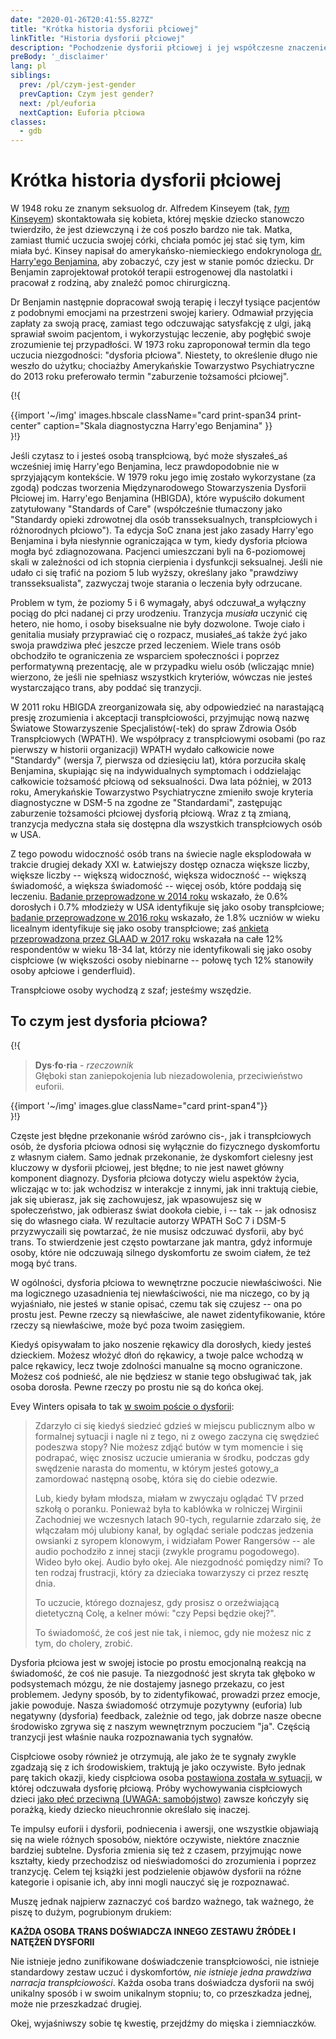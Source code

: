 ```yaml
---
date: "2020-01-26T20:41:55.827Z"
title: "Krótka historia dysforii płciowej"
linkTitle: "Historia dysforii płciowej"
description: "Pochodzenie dysforii płciowej i jej współczesne znaczenie."
preBody: '_disclaimer'
lang: pl
siblings:
  prev: /pl/czym-jest-gender
  prevCaption: Czym jest gender?
  next: /pl/euforia
  nextCaption: Euforia płciowa
classes:
  - gdb
---
```


# Krótka historia dysforii płciowej

W 1948 roku ze znanym seksuolog dr. Alfredem Kinseyem (tak, [*tym* Kinseyem](https://pl.wikipedia.org/wiki/Alfred_Kinsey)) skontaktowała się kobieta, której męskie dziecko stanowczo twierdziło, że jest dziewczyną i że coś poszło bardzo nie tak. Matka, zamiast tłumić uczucia swojej córki, chciała pomóc jej stać się tym, kim miała być. Kinsey napisał do amerykańsko-niemieckiego endokrynologa [dr. Harry'ego Benjamina](https://pl.wikipedia.org/wiki/Harry_Benjamin), aby zobaczyć, czy jest w stanie pomóc dziecku. Dr Benjamin zaprojektował protokół terapii estrogenowej dla nastolatki i pracował z rodziną, aby znaleźć pomoc chirurgiczną.

Dr Benjamin następnie dopracował swoją terapię i leczył tysiące pacjentów z podobnymi emocjami na przestrzeni swojej kariery. Odmawiał przyjęcia zapłaty za swoją pracę, zamiast tego odczuwając satysfakcję z ulgi, jaką sprawiał swoim pacjentom, i wykorzystując leczenie, aby pogłębić swoje zrozumienie tej przypadłości. W 1973 roku zaproponował termin dla tego uczucia niezgodności: "dysforia płciowa". Niestety, to określenie długo nie weszło do użytku; chociażby Amerykańskie Towarzystwo Psychiatryczne do 2013 roku preferowało termin "zaburzenie tożsamości płciowej".

{!{
<div class="gutter print-inline">
  {{import '~/img' images.hbscale
    className="card print-span34 print-center"
    caption="Skala diagnostyczna Harry'ego Benjamina"
  }}
</div>
}!}

Jeśli czytasz to i jesteś osobą transpłciową, być może słyszałeś_aś wcześniej imię Harry'ego Benjamina, lecz prawdopodobnie nie w sprzyjającym kontekście. W 1979 roku jego imię zostało wykorzystane (za zgodą) podczas tworzenia Międzynarodowego Stowarzyszenia Dysforii Płciowej im. Harry'ego Benjamina (HBIGDA), które wypuściło dokument zatytułowany "Standards of Care" (współcześnie tłumaczony jako "Standardy opieki zdrowotnej dla osób transseksualnych, transpłciowych i różnorodnych płciowo"). Ta edycja SoC znana jest jako zasady Harry'ego Benjamina i była niesłynnie ograniczająca w tym, kiedy dysforia płciowa mogła być zdiagnozowana. Pacjenci umieszczani byli na 6-poziomowej skali w zależności od ich stopnia cierpienia i dysfunkcji seksualnej. Jeśli nie udało ci się trafić na poziom 5 lub wyższy, określany jako "prawdziwy transseksualista", zazwyczaj twoje starania o leczenia były odrzucane.

Problem w tym, że poziomy 5 i 6 wymagały, abyś odczuwał_a wyłączny pociąg do płci nadanej ci przy urodzeniu. Tranzycja *musiała* uczynić cię hetero, nie homo, i osoby biseksualne nie były dozwolone. Twoje ciało i genitalia musiały przyprawiać cię o rozpacz, musiałeś_aś także żyć jako swoja prawdziwa płeć jeszcze przed leczeniem. Wiele trans osób obchodziło te ograniczenia ze wsparciem społeczności i poprzez performatywną prezentację, ale w przypadku wielu osób (wliczając mnie) wierzono, że jeśli nie spełniasz wszystkich kryteriów, wówczas nie jesteś wystarczająco trans, aby poddać się tranzycji.

W 2011 roku HBIGDA zreorganizowała się, aby odpowiedzieć na narastającą presję zrozumienia i akceptacji transpłciowości, przyjmując nową nazwę Światowe Stowarzyszenie Specjalistów(-tek) do spraw Zdrowia Osób Transpłciowych (WPATH). We współpracy z transpłciowymi osobami (po raz pierwszy w historii organizacji) WPATH wydało całkowicie nowe "Standardy" (wersja 7, pierwsza od dziesięciu lat), która porzuciła skalę Benjamina, skupiając się na indywidualnych symptomach i oddzielając całkowicie tożsamość płciową od seksualności. Dwa lata później, w 2013 roku, Amerykańskie Towarzystwo Psychiatryczne zmieniło swoje kryteria diagnostyczne w DSM-5 na zgodne ze "Standardami", zastępując zaburzenie tożsamości płciowej dysforią płciową. Wraz z tą zmianą, tranzycja medyczna stała się dostępna dla wszystkich transpłciowych osób w USA.

Z tego powodu widoczność osób trans na świecie nagle eksplodowała w trakcie drugiej dekady XXI w. Łatwiejszy dostęp oznacza większe liczby, większe liczby -- większą widoczność, większa widoczność -- większą świadomość, a większa świadomość -- więcej osób, które poddają się leczeniu. [Badanie przeprowadzone w 2014 roku](https://williamsinstitute.law.ucla.edu/wp-content/uploads/TransAgeReport.pdf) wskazało, że 0.6% dorosłych i 0.7% młodzieży w USA identyfikuje się jako osoby transpłciowe; [badanie przeprowadzone w 2016 roku](https://www.cdc.gov/mmwr/volumes/68/wr/mm6803a3.htm) wskazało, że 1.8% uczniów w wieku licealnym identyfikuje się jako osoby transpłciowe; zaś [ankieta przeprowadzona przez GLAAD w 2017 roku](https://www.glaad.org/files/aa/2017_GLAAD_Accelerating_Acceptance.pdf) wskazała na całe 12% respondentów w wieku 18-34 lat, którzy nie identyfikowali się jako osoby cispłciowe (w większości osoby niebinarne -- połowę tych 12% stanowiły osoby apłciowe i genderfluid).

Transpłciowe osoby wychodzą z szaf; jesteśmy wszędzie.

## To czym jest dysforia płciowa?

{!{
<div class="gutter print-span4">
  <blockquote>
    <strong>Dys·fo·ria</strong> - <em>rzeczownik</em><br>
    Głęboki stan zaniepokojenia lub niezadowolenia, przeciwieństwo euforii.
  </blockquote>
  {{import '~/img' images.glue className="card print-span4"}}
</div>
}!}

Częste jest błędne przekonanie wśród zarówno cis-, jak i transpłciowych osób, że dysforia płciowa odnosi się wyłącznie do fizycznego dyskomfortu z własnym ciałem. Samo jednak przekonanie, że dyskomfort cielesny jest kluczowy w dysforii płciowej, jest błędne; to nie jest nawet główny komponent diagnozy. Dysforia płciowa dotyczy wielu aspektów życia, wliczając w to: jak wchodzisz w interakcje z innymi, jak inni traktują ciebie, jak się ubierasz, jak się zachowujesz, jak wpasowujesz się w społeczeństwo, jak odbierasz świat dookoła ciebie, i -- tak -- jak odnosisz się do własnego ciała. W rezultacie autorzy WPATH SoC 7 i DSM-5 przyzwyczaili się powtarzać, że nie musisz odczuwać dysforii, aby być trans. To stwierdzenie jest często powtarzane jak mantra, gdyż informuje osoby, które nie odczuwają silnego dyskomfortu ze swoim ciałem, że też mogą być trans.

W ogólności, dysforia płciowa to wewnętrzne poczucie niewłaściwości. Nie ma logicznego uzasadnienia tej niewłaściwości, nie ma niczego, co by ją wyjaśniało, nie jesteś w stanie opisać, czemu tak się czujesz -- ona po prostu jest. Pewne rzeczy są niewłaściwe, ale nawet zidentyfikowanie, które rzeczy są niewłaściwe, może być poza twoim zasięgiem.

Kiedyś opisywałam to jako noszenie rękawicy dla dorosłych, kiedy jesteś dzieckiem. Możesz włożyć dłoń do rękawicy, a twoje palce wchodzą w palce rękawicy, lecz twoje zdolności manualne są mocno ograniczone. Możesz coś podnieść, ale nie będziesz w stanie tego obsługiwać tak, jak osoba dorosła. Pewne rzeczy po prostu nie są do końca okej.

Evey Winters opisała to tak [w swoim poście o dysforii](https://eveywinters.com/on-dysphoria-before-enduring-and-after/):

> Zdarzyło ci się kiedyś siedzieć gdzieś w miejscu publicznym albo w formalnej sytuacji i nagle ni z tego, ni z owego zaczyna cię swędzieć podeszwa stopy? Nie możesz zdjąć butów w tym momencie i się podrapać, więc znosisz uczucie umierania w środku, podczas gdy swędzenie narasta do momentu, w którym jesteś gotowy_a zamordować następną osobę, która się do ciebie odezwie.
>
> Lub, kiedy byłam młodsza, miałam w zwyczaju oglądać TV przed szkołą o poranku. Ponieważ była to kablówka w rolniczej Wirginii Zachodniej we wczesnych latach 90-tych, regularnie zdarzało się, że włączałam mój ulubiony kanał, by oglądać seriale podczas jedzenia owsianki z syropem klonowym, i widziałam Power Rangersów -- ale audio pochodziło z innej stacji (zwykle programu pogodowego). Wideo było okej. Audio było okej. Ale niezgodność pomiędzy nimi? To ten rodzaj frustracji, który za dzieciaka towarzyszy ci przez resztę dnia.
>
> To uczucie, którego doznajesz, gdy prosisz o orzeźwiającą dietetyczną Colę, a kelner mówi: "czy Pepsi będzie okej?".
>
> To świadomość, że coś jest nie tak, i niemoc, gdy nie możesz nic z tym, do cholery, zrobić.

Dysforia płciowa jest w swojej istocie po prostu emocjonalną reakcją na świadomość, że coś nie pasuje. Ta niezgodność jest skryta tak głęboko w podsystemach mózgu, że nie dostajemy jasnego przekazu, co jest problemem. Jedyny sposób, by to zidentyfikować, prowadzi przez emocje, jakie powoduje. Nasza świadomość otrzymuje pozytywny (euforia) lub negatywny (dysforia) feedback, zależnie od tego, jak dobrze nasze obecne środowisko zgrywa się z naszym wewnętrznym poczuciem "ja". Częścią tranzycji jest właśnie nauka rozpoznawania tych sygnałów.

Cispłciowe osoby również je otrzymują, ale jako że te sygnały zwykle zgadzają się z ich środowiskiem, traktują je jako oczywiste. Było jednak parę takich okazji, kiedy cispłciowa osoba [postawiona została w sytuacji](https://www.teenvogue.com/story/maisie-williams-arya-stark-game-of-thrones-affected-her-body-image), w której odczuwała dysforię płciową. Próby wychowywania cispłciowych dzieci [jako płeć przeciwną (UWAGA: samobójstwo)](https://www.nytimes.com/2004/05/12/us/david-reimer-38-subject-of-the-john-joan-case.html) zawsze kończyły się porażką, kiedy dziecko nieuchronnie określało się inaczej.

Te impulsy euforii i dysforii, podniecenia i awersji, one wszystkie objawiają się na wiele różnych sposobów, niektóre oczywiste, niektóre znacznie bardziej subtelne. Dysforia zmienia się też z czasem, przyjmując nowe kształty, kiedy przechodzisz od nieświadomości do zrozumienia i poprzez tranzycję. Celem tej książki jest podzielenie objawów dysforii na różne kategorie i opisanie ich, aby inni mogli nauczyć się je rozpoznawać.

Muszę jednak najpierw zaznaczyć coś bardzo ważnego, tak ważnego, że piszę to dużym, pogrubionym drukiem:

**KAŻDA OSOBA TRANS DOŚWIADCZA INNEGO ZESTAWU ŹRÓDEŁ I NATĘŻEŃ DYSFORII**

Nie istnieje jedno zunifikowane doświadczenie transpłciowości, nie istnieje standardowy zestaw uczuć i dyskomfortów, *nie istnieje jedna prawdziwa narracja transpłciowości*. Każda osoba trans doświadcza dysforii na swój unikalny sposób i w swoim unikalnym stopniu; to, co przeszkadza jednej, może nie przeszkadzać drugiej.

Okej, wyjaśniwszy sobie tę kwestię, przejdźmy do mięska i ziemniaczków.
